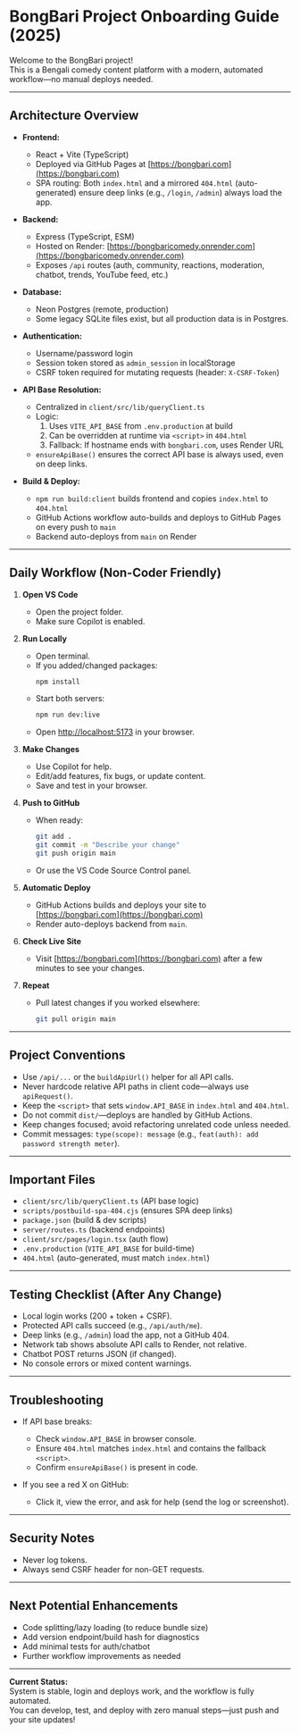 # BongBari Project Onboarding Guide (2025)

Welcome to the BongBari project!  
This is a Bengali comedy content platform with a modern, automated workflow—no manual deploys needed.

---

## Architecture Overview

- **Frontend:**  
  - React + Vite (TypeScript)  
  - Deployed via GitHub Pages at [https://bongbari.com](https://bongbari.com)  
  - SPA routing: Both `index.html` and a mirrored `404.html` (auto-generated) ensure deep links (e.g., `/login`, `/admin`) always load the app.

- **Backend:**  
  - Express (TypeScript, ESM)  
  - Hosted on Render: [https://bongbaricomedy.onrender.com](https://bongbaricomedy.onrender.com)  
  - Exposes `/api` routes (auth, community, reactions, moderation, chatbot, trends, YouTube feed, etc.)

- **Database:**  
  - Neon Postgres (remote, production)  
  - Some legacy SQLite files exist, but all production data is in Postgres.

- **Authentication:**  
  - Username/password login  
  - Session token stored as `admin_session` in localStorage  
  - CSRF token required for mutating requests (header: `X-CSRF-Token`)

- **API Base Resolution:**  
  - Centralized in `client/src/lib/queryClient.ts`  
  - Logic:  
    1. Uses `VITE_API_BASE` from `.env.production` at build  
    2. Can be overridden at runtime via `<script>` in `404.html`  
    3. Fallback: If hostname ends with `bongbari.com`, uses Render URL  
  - `ensureApiBase()` ensures the correct API base is always used, even on deep links.

- **Build & Deploy:**  
  - `npm run build:client` builds frontend and copies `index.html` to `404.html`  
  - GitHub Actions workflow auto-builds and deploys to GitHub Pages on every push to `main`  
  - Backend auto-deploys from `main` on Render

---

## Daily Workflow (Non-Coder Friendly)

1. **Open VS Code**
   - Open the project folder.
   - Make sure Copilot is enabled.

2. **Run Locally**
   - Open terminal.
   - If you added/changed packages:  
     ```sh
     npm install
     ```
   - Start both servers:  
     ```sh
     npm run dev:live
     ```
   - Open [http://localhost:5173](http://localhost:5173) in your browser.

3. **Make Changes**
   - Use Copilot for help.
   - Edit/add features, fix bugs, or update content.
   - Save and test in your browser.

4. **Push to GitHub**
   - When ready:  
     ```sh
     git add .
     git commit -m "Describe your change"
     git push origin main
     ```
   - Or use the VS Code Source Control panel.

5. **Automatic Deploy**
   - GitHub Actions builds and deploys your site to [https://bongbari.com](https://bongbari.com)
   - Render auto-deploys backend from `main`.

6. **Check Live Site**
   - Visit [https://bongbari.com](https://bongbari.com) after a few minutes to see your changes.

7. **Repeat**
   - Pull latest changes if you worked elsewhere:  
     ```sh
     git pull origin main
     ```

---

## Project Conventions

- Use `/api/...` or the `buildApiUrl()` helper for all API calls.
- Never hardcode relative API paths in client code—always use `apiRequest()`.
- Keep the `<script>` that sets `window.API_BASE` in `index.html` and `404.html`.
- Do not commit `dist/`—deploys are handled by GitHub Actions.
- Keep changes focused; avoid refactoring unrelated code unless needed.
- Commit messages: `type(scope): message` (e.g., `feat(auth): add password strength meter`).

---

## Important Files

- `client/src/lib/queryClient.ts` (API base logic)
- `scripts/postbuild-spa-404.cjs` (ensures SPA deep links)
- `package.json` (build & dev scripts)
- `server/routes.ts` (backend endpoints)
- `client/src/pages/login.tsx` (auth flow)
- `.env.production` (`VITE_API_BASE` for build-time)
- `404.html` (auto-generated, must match `index.html`)

---

## Testing Checklist (After Any Change)

- Local login works (200 + token + CSRF).
- Protected API calls succeed (e.g., `/api/auth/me`).
- Deep links (e.g., `/admin`) load the app, not a GitHub 404.
- Network tab shows absolute API calls to Render, not relative.
- Chatbot POST returns JSON (if changed).
- No console errors or mixed content warnings.

---

## Troubleshooting

- If API base breaks:  
  - Check `window.API_BASE` in browser console.
  - Ensure `404.html` matches `index.html` and contains the fallback `<script>`.
  - Confirm `ensureApiBase()` is present in code.

- If you see a red X on GitHub:  
  - Click it, view the error, and ask for help (send the log or screenshot).

---

## Security Notes

- Never log tokens.
- Always send CSRF header for non-GET requests.

---

## Next Potential Enhancements

- Code splitting/lazy loading (to reduce bundle size)
- Add version endpoint/build hash for diagnostics
- Add minimal tests for auth/chatbot
- Further workflow improvements as needed

---

**Current Status:**  
System is stable, login and deploys work, and the workflow is fully automated.  
You can develop, test, and deploy with zero manual steps—just push and your site updates!
